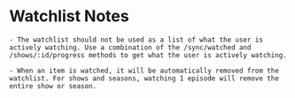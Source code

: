 # Watchlist Notes
    - The watchlist should not be used as a list of what the user is actively watching. Use a combination of the /sync/watched and /shows/:id/progress methods to get what the user is actively watching.
    
    - When an item is watched, it will be automatically removed from the watchlist. For shows and seasons, watching 1 episode will remove the entire show or season.
